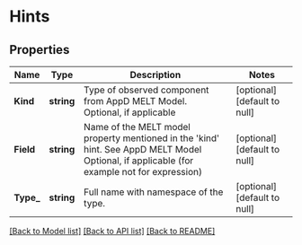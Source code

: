 # Hints

## Properties
Name | Type | Description | Notes
------------ | ------------- | ------------- | -------------
**Kind** | **string** | Type of observed component from AppD MELT Model. Optional, if applicable | [optional] [default to null]
**Field** | **string** | Name of the MELT model property mentioned in the &#x27;kind&#x27; hint. See AppD MELT Model  Optional, if applicable (for example not for expression) | [optional] [default to null]
**Type_** | **string** | Full name with namespace of the type. | [optional] [default to null]

[[Back to Model list]](../README.md#documentation-for-models) [[Back to API list]](../README.md#documentation-for-api-endpoints) [[Back to README]](../README.md)

